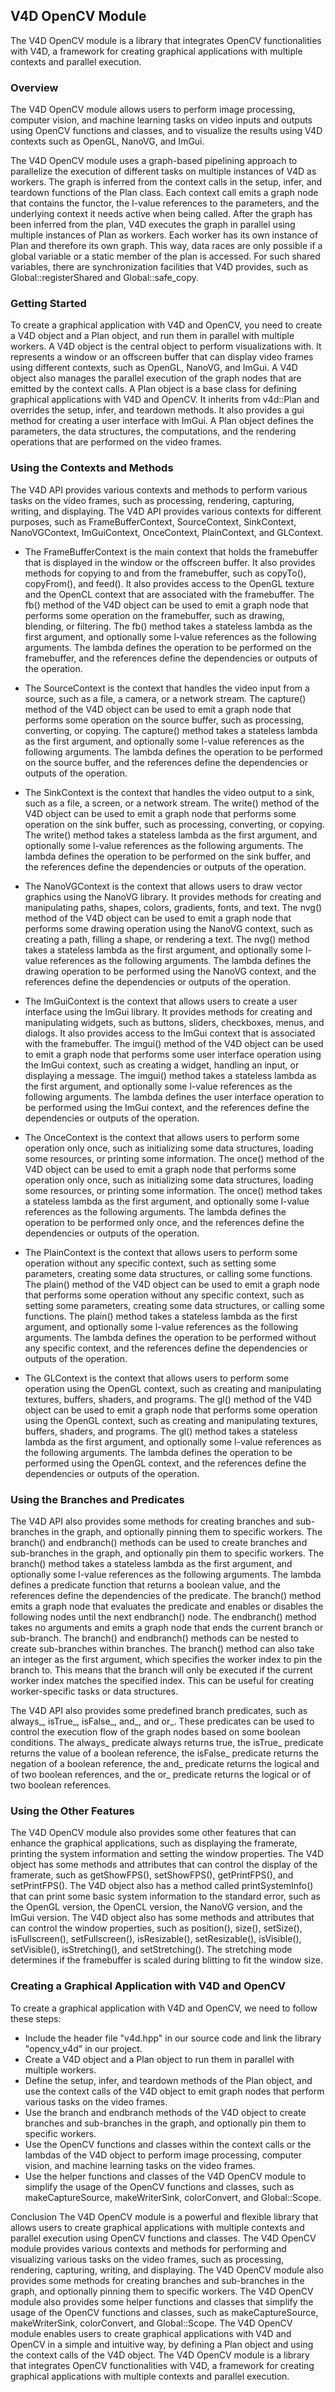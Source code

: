 ## V4D OpenCV Module
The V4D OpenCV module is a library that integrates OpenCV functionalities with V4D, a framework for creating graphical applications with multiple contexts and parallel execution.

### Overview
The V4D OpenCV module allows users to perform image processing, computer vision, and machine learning tasks on video inputs and outputs using OpenCV functions and classes, and to visualize the results using V4D contexts such as OpenGL, NanoVG, and ImGui.

The V4D OpenCV module uses a graph-based pipelining approach to parallelize the execution of different tasks on multiple instances of V4D as workers. The graph is inferred from the context calls in the setup, infer, and teardown functions of the Plan class. Each context call emits a graph node that contains the functor, the l-value references to the parameters, and the underlying context it needs active when being called. After the graph has been inferred from the plan, V4D executes the graph in parallel using multiple instances of Plan as workers. Each worker has its own instance of Plan and therefore its own graph. This way, data races are only possible if a global variable or a static member of the plan is accessed. For such shared variables, there are synchronization facilities that V4D provides, such as Global::registerShared and Global::safe_copy.

### Getting Started
To create a graphical application with V4D and OpenCV, you need to create a V4D object and a Plan object, and run them in parallel with multiple workers. A V4D object is the central object to perform visualizations with. It represents a window or an offscreen buffer that can display video frames using different contexts, such as OpenGL, NanoVG, and ImGui. A V4D object also manages the parallel execution of the graph nodes that are emitted by the context calls. A Plan object is a base class for defining graphical applications with V4D and OpenCV. It inherits from v4d::Plan and overrides the setup, infer, and teardown methods. It also provides a gui method for creating a user interface with ImGui. A Plan object defines the parameters, the data structures, the computations, and the rendering operations that are performed on the video frames.

### Using the Contexts and Methods
The V4D API provides various contexts and methods to perform various tasks on the video frames, such as processing, rendering, capturing, writing, and displaying. The V4D API provides various contexts for different purposes, such as FrameBufferContext, SourceContext, SinkContext, NanoVGContext, ImGuiContext, OnceContext, PlainContext, and GLContext.

* The FrameBufferContext is the main context that holds the framebuffer that is displayed in the window or the offscreen buffer. It also provides methods for copying to and from the framebuffer, such as copyTo(), copyFrom(), and feed(). It also provides access to the OpenGL texture and the OpenCL context that are associated with the framebuffer. The fb() method of the V4D object can be used to emit a graph node that performs some operation on the framebuffer, such as drawing, blending, or filtering. The fb() method takes a stateless lambda as the first argument, and optionally some l-value references as the following arguments. The lambda defines the operation to be performed on the framebuffer, and the references define the dependencies or outputs of the operation.

* The SourceContext is the context that handles the video input from a source, such as a file, a camera, or a network stream. The capture() method of the V4D object can be used to emit a graph node that performs some operation on the source buffer, such as processing, converting, or copying. The capture() method takes a stateless lambda as the first argument, and optionally some l-value references as the following arguments. The lambda defines the operation to be performed on the source buffer, and the references define the dependencies or outputs of the operation.

* The SinkContext is the context that handles the video output to a sink, such as a file, a screen, or a network stream. The write() method of the V4D object can be used to emit a graph node that performs some operation on the sink buffer, such as processing, converting, or copying. The write() method takes a stateless lambda as the first argument, and optionally some l-value references as the following arguments. The lambda defines the operation to be performed on the sink buffer, and the references define the dependencies or outputs of the operation.

* The NanoVGContext is the context that allows users to draw vector graphics using the NanoVG library. It provides methods for creating and manipulating paths, shapes, colors, gradients, fonts, and text. The nvg() method of the V4D object can be used to emit a graph node that performs some drawing operation using the NanoVG context, such as creating a path, filling a shape, or rendering a text. The nvg() method takes a stateless lambda as the first argument, and optionally some l-value references as the following arguments. The lambda defines the drawing operation to be performed using the NanoVG context, and the references define the dependencies or outputs of the operation.

* The ImGuiContext is the context that allows users to create a user interface using the ImGui library. It provides methods for creating and manipulating widgets, such as buttons, sliders, checkboxes, menus, and dialogs. It also provides access to the ImGui context that is associated with the framebuffer. The imgui() method of the V4D object can be used to emit a graph node that performs some user interface operation using the ImGui context, such as creating a widget, handling an input, or displaying a message. The imgui() method takes a stateless lambda as the first argument, and optionally some l-value references as the following arguments. The lambda defines the user interface operation to be performed using the ImGui context, and the references define the dependencies or outputs of the operation.

* The OnceContext is the context that allows users to perform some operation only once, such as initializing some data structures, loading some resources, or printing some information. The once() method of the V4D object can be used to emit a graph node that performs some operation only once, such as initializing some data structures, loading some resources, or printing some information. The once() method takes a stateless lambda as the first argument, and optionally some l-value references as the following arguments. The lambda defines the operation to be performed only once, and the references define the dependencies or outputs of the operation.

* The PlainContext is the context that allows users to perform some operation without any specific context, such as setting some parameters, creating some data structures, or calling some functions. The plain() method of the V4D object can be used to emit a graph node that performs some operation without any specific context, such as setting some parameters, creating some data structures, or calling some functions. The plain() method takes a stateless lambda as the first argument, and optionally some l-value references as the following arguments. The lambda defines the operation to be performed without any specific context, and the references define the dependencies or outputs of the operation.

* The GLContext is the context that allows users to perform some operation using the OpenGL context, such as creating and manipulating textures, buffers, shaders, and programs. The gl() method of the V4D object can be used to emit a graph node that performs some operation using the OpenGL context, such as creating and manipulating textures, buffers, shaders, and programs. The gl() method takes a stateless lambda as the first argument, and optionally some l-value references as the following arguments. The lambda defines the operation to be performed using the OpenGL context, and the references define the dependencies or outputs of the operation.

### Using the Branches and Predicates
The V4D API also provides some methods for creating branches and sub-branches in the graph, and optionally pinning them to specific workers. The branch() and endbranch() methods can be used to create branches and sub-branches in the graph, and optionally pin them to specific workers. The branch() method takes a stateless lambda as the first argument, and optionally some l-value references as the following arguments. The lambda defines a predicate function that returns a boolean value, and the references define the dependencies of the predicate. The branch() method emits a graph node that evaluates the predicate and enables or disables the following nodes until the next endbranch() node. The endbranch() method takes no arguments and emits a graph node that ends the current branch or sub-branch. The branch() and endbranch() methods can be nested to create sub-branches within branches. The branch() method can also take an integer as the first argument, which specifies the worker index to pin the branch to. This means that the branch will only be executed if the current worker index matches the specified index. This can be useful for creating worker-specific tasks or data structures.

The V4D API also provides some predefined branch predicates, such as always_, isTrue_, isFalse_, and_, and or_. These predicates can be used to control the execution flow of the graph nodes based on some boolean conditions. The always_ predicate always returns true, the isTrue_ predicate returns the value of a boolean reference, the isFalse_ predicate returns the negation of a boolean reference, the and_ predicate returns the logical and of two boolean references, and the or_ predicate returns the logical or of two boolean references.

### Using the Other Features
The V4D OpenCV module also provides some other features that can enhance the graphical applications, such as displaying the framerate, printing the system information and setting the window properties. The V4D object has some methods and attributes that can control the display of the framerate, such as getShowFPS(), setShowFPS(), getPrintFPS(), and setPrintFPS(). The V4D object also has a method called printSystemInfo() that can print some basic system information to the standard error, such as the OpenGL version, the OpenCL version, the NanoVG version, and the ImGui version. The V4D object also has some methods and attributes that can control the window properties, such as position(), size(), setSize(), isFullscreen(), setFullscreen(), isResizable(), setResizable(), isVisible(), setVisible(), isStretching(), and setStretching(). The stretching mode determines if the framebuffer is scaled during blitting to fit the window size.

### Creating a Graphical Application with V4D and OpenCV
To create a graphical application with V4D and OpenCV, we need to follow these steps:

* Include the header file "v4d.hpp" in our source code and link the library "opencv_v4d" in our project.
* Create a V4D object and a Plan object to run them in parallel with multiple workers.
* Define the setup, infer, and teardown methods of the Plan object, and use the context calls of the V4D object to emit graph nodes that perform various tasks on the video frames.
* Use the branch and endbranch methods of the V4D object to create branches and sub-branches in the graph, and optionally pin them to specific workers.
* Use the OpenCV functions and classes within the context calls or the lambdas of the V4D object to perform image processing, computer vision, and machine learning tasks on the video frames.
* Use the helper functions and classes of the V4D OpenCV module to simplify the usage of the OpenCV functions and classes, such as makeCaptureSource, makeWriterSink, colorConvert, and Global::Scope.

Conclusion The V4D OpenCV module is a powerful and flexible library that allows users to create graphical applications with multiple contexts and parallel execution using OpenCV functions and classes. The V4D OpenCV module provides various contexts and methods for performing and visualizing various tasks on the video frames, such as processing, rendering, capturing, writing, and displaying. The V4D OpenCV module also provides some methods for creating branches and sub-branches in the graph, and optionally pinning them to specific workers. The V4D OpenCV module also provides some helper functions and classes that simplify the usage of the OpenCV functions and classes, such as makeCaptureSource, makeWriterSink, colorConvert, and Global::Scope. The V4D OpenCV module enables users to create graphical applications with V4D and OpenCV in a simple and intuitive way, by defining a Plan object and using the context calls of the V4D object. The V4D OpenCV module is a library that integrates OpenCV functionalities with V4D, a framework for creating graphical applications with multiple contexts and parallel execution.
